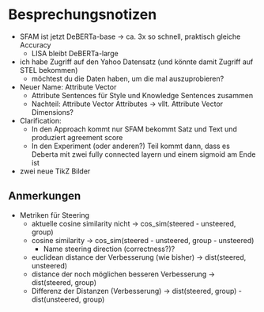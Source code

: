# Besprechungsnotizen

- SFAM ist jetzt DeBERTa-base -> ca. 3x so schnell, praktisch gleiche Accuracy
	- LISA bleibt DeBERTa-large
- ich habe Zugriff auf den Yahoo Datensatz (und könnte damit Zugriff auf STEL bekommen)
	- möchtest du die Daten haben, um die mal auszuprobieren?
- Neuer Name: Attribute Vector
	- Attribute Sentences für Style und Knowledge Sentences zusammen
	- Nachteil: Attribute Vector Attributes -> vllt. Attribute Vector Dimensions?
- Clarification:
	- In den Approach kommt nur SFAM bekommt Satz und Text und produziert agreement score
	- In den Experiment (oder anderen?) Teil kommt dann, dass es Deberta mit zwei fully connected layern und einem sigmoid am Ende ist
- zwei neue TikZ Bilder

## Anmerkungen

- Metriken für Steering
	- aktuelle cosine similarity nicht -> cos_sim(steered - unsteered, group)
	- cosine similarity -> cos_sim(steered - unsteered, group - unsteered)
		- Name steering direction (correctness?)?
	- euclidean distance der Verbesserung (wie bisher) -> dist(steered, unsteered)
	- distance der noch möglichen besseren Verbesserung -> dist(steered, group)
	- Differenz der Distanzen (Verbesserung) -> dist(steered, group) - dist(unsteered, group)